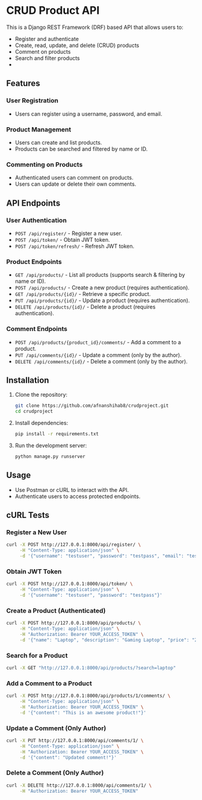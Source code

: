 # CRUD Product API

This is a Django REST Framework (DRF) based API that allows users to:
- Register and authenticate
- Create, read, update, and delete (CRUD) products
- Comment on products
- Search and filter products
- 
## Features

### User Registration
- Users can register using a username, password, and email.

### Product Management
- Users can create and list products.
- Products can be searched and filtered by name or ID.

### Commenting on Products
- Authenticated users can comment on products.
- Users can update or delete their own comments.

## API Endpoints

### User Authentication
- `POST /api/register/` - Register a new user.
- `POST /api/token/` - Obtain JWT token.
- `POST /api/token/refresh/` - Refresh JWT token.

### Product Endpoints
- `GET /api/products/` - List all products (supports search & filtering by name or ID).
- `POST /api/products/` - Create a new product (requires authentication).
- `GET /api/products/{id}/` - Retrieve a specific product.
- `PUT /api/products/{id}/` - Update a product (requires authentication).
- `DELETE /api/products/{id}/` - Delete a product (requires authentication).

### Comment Endpoints
- `POST /api/products/{product_id}/comments/` - Add a comment to a product.
- `PUT /api/comments/{id}/` - Update a comment (only by the author).
- `DELETE /api/comments/{id}/` - Delete a comment (only by the author).

## Installation

1. Clone the repository:
   ```bash
   git clone https://github.com/afnanshihab8/crudproject.git
   cd crudproject
   ```
2. Install dependencies:
   ```bash
   pip install -r requirements.txt
   ```
3. Run the development server:
   ```bash
   python manage.py runserver
   ```

## Usage

- Use Postman or cURL to interact with the API.
- Authenticate users to access protected endpoints.

## cURL Tests

### Register a New User
```bash
curl -X POST http://127.0.0.1:8000/api/register/ \
     -H "Content-Type: application/json" \
     -d '{"username": "testuser", "password": "testpass", "email": "test@example.com"}'
```

### Obtain JWT Token
```bash
curl -X POST http://127.0.0.1:8000/api/token/ \
     -H "Content-Type: application/json" \
     -d '{"username": "testuser", "password": "testpass"}'
```

### Create a Product (Authenticated)
```bash
curl -X POST http://127.0.0.1:8000/api/products/ \
     -H "Content-Type: application/json" \
     -H "Authorization: Bearer YOUR_ACCESS_TOKEN" \
     -d '{"name": "Laptop", "description": "Gaming Laptop", "price": "2000.00"}'
```

### Search for a Product
```bash
curl -X GET "http://127.0.0.1:8000/api/products/?search=laptop"
```

### Add a Comment to a Product
```bash
curl -X POST http://127.0.0.1:8000/api/products/1/comments/ \
     -H "Content-Type: application/json" \
     -H "Authorization: Bearer YOUR_ACCESS_TOKEN" \
     -d '{"content": "This is an awesome product!"}'
```

### Update a Comment (Only Author)
```bash
curl -X PUT http://127.0.0.1:8000/api/comments/1/ \
     -H "Content-Type: application/json" \
     -H "Authorization: Bearer YOUR_ACCESS_TOKEN" \
     -d '{"content": "Updated comment!"}'
```

### Delete a Comment (Only Author)
```bash
curl -X DELETE http://127.0.0.1:8000/api/comments/1/ \
     -H "Authorization: Bearer YOUR_ACCESS_TOKEN"
```
